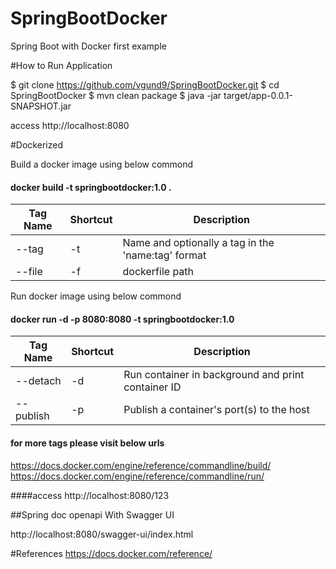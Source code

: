 # SpringBootDocker
Spring Boot with Docker first example

#How to Run Application

$ git clone https://github.com/vgund9/SpringBootDocker.git
$ cd SpringBootDocker
$ mvn clean package
$ java -jar target/app-0.0.1-SNAPSHOT.jar

access http://localhost:8080

#Dockerized

Build a docker image using below commond

#### docker build -t springbootdocker:1.0 .

Tag Name | Shortcut | Description  
--- | --- | --- 
--tag | -t | Name and optionally a tag in the 'name:tag' format 
--file | -f | dockerfile path  

Run docker image using below commond

#### docker run -d -p 8080:8080 -t springbootdocker:1.0

Tag Name | Shortcut | Description  
--- | --- | --- 
--detach  | -d | Run container in background and print container ID
--publish | -p | Publish a container's port(s) to the host


#### for more tags please visit below urls
https://docs.docker.com/engine/reference/commandline/build/
https://docs.docker.com/engine/reference/commandline/run/
 

####access http://localhost:8080/123

##Spring doc openapi With Swagger UI

http://localhost:8080/swagger-ui/index.html


#References 
https://docs.docker.com/reference/


